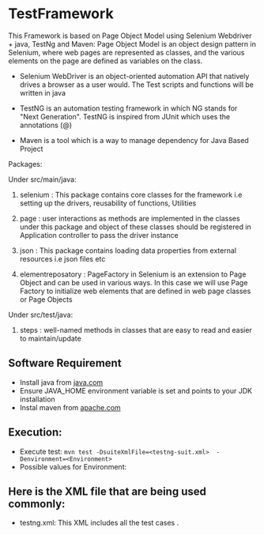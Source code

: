 # TestFramework

This Framework is based on Page Object Model using Selenium Webdriver + java, TestNg and Maven: Page Object Model is an object design pattern in Selenium, where web pages are represented as classes, and the various elements on the page are defined as variables on the class.

*  Selenium WebDriver is an object-oriented automation API that natively drives a browser as a user would. The Test scripts      and functions will be written in java

*  TestNG is an automation testing framework in which NG stands for "Next Generation". TestNG is inspired from JUnit which 
   uses the annotations (@)

*  Maven is a tool which is a way to manage dependency for Java Based Project

Packages: 


Under src/main/java:


1)  selenium : This package contains core classes for the framework i.e setting up the drivers, reusability of functions, Utilities


2)  page : user interactions as methods are implemented in the classes under this package and object of these
           classes should be registered in Application controller to pass the driver instance


3)  json : This package contains loading data properties from external resources i.e json files etc


4)  elementreposatory : PageFactory in Selenium is an extension to Page Object and can be used in various ways. In this case we will            use Page Factory to initialize web elements that are defined in web page classes or Page Objects

Under src/test/java:


1) steps : well-named methods in classes that are easy to read and easier to maintain/update

##  Software Requirement
*   Install java from [java.com](https://www.java.com/en/download/)
*   Ensure JAVA_HOME environment variable is set and points to your JDK installation
*   Instal maven from [apache.com](https://maven.apache.org/install.html) 

##  Execution:

*   Execute test: 
    ```mvn test -DsuiteXmlFile=<testng-suit.xml>  -Denvironment=<Environment>```
*	Possible values for Environment:

## Here is the  XML file that are being used commonly:
*   testng.xml: This XML includes all the  test cases .
